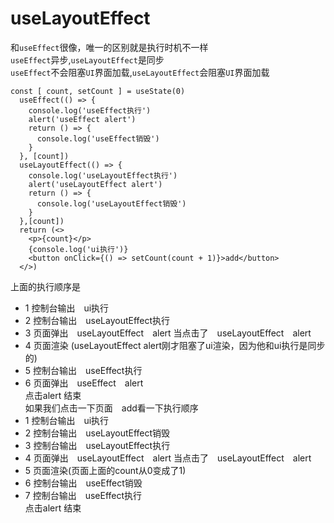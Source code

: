 # useLayoutEffect
和`useEffect`很像，唯一的区别就是执行时机不一样   
`useEffect`异步,`useLayoutEffect`是同步   
`useEffect`不会阻塞`UI`界面加载,`useLayoutEffect`会阻塞`UI`界面加载
```
const [ count, setCount ] = useState(0)
  useEffect(() => {
    console.log('useEffect执行')
    alert('useEffect alert')
    return () => {
      console.log('useEffect销毁')
    }
  }, [count])
  useLayoutEffect(() => {
    console.log('useLayoutEffect执行')
    alert('useLayoutEffect alert')
    return () => {
      console.log('useLayoutEffect销毁')
    }
  },[count])
  return (<>
    <p>{count}</p>
    {console.log('ui执行')}
    <button onClick={() => setCount(count + 1)}>add</button>
  </>)
```
上面的执行顺序是
* 1 控制台输出　ui执行
* 2 控制台输出　useLayoutEffect执行
* 3 页面弹出　useLayoutEffect　alert
当点击了　useLayoutEffect　alert
* 4 页面渲染 (useLayoutEffect alert刚才阻塞了ui渲染，因为他和ui执行是同步的)
* 5 控制台输出　useEffect执行
* 6 页面弹出　useEffect　alert   
点击alert 结束   
如果我们点击一下页面　add看一下执行顺序   
* 1 控制台输出　ui执行
* 2 控制台输出　useLayoutEffect销毁
* 3 控制台输出　useLayoutEffect执行
* 4 页面弹出　useLayoutEffect　alert
当点击了　useLayoutEffect　alert
* 5 页面渲染(页面上面的count从0变成了1)
* 6 控制台输出　useEffect销毁
* 7 控制台输出　useEffect执行   
点击alert 结束   
